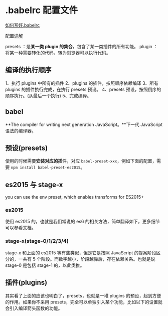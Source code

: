 # .babelrc 配置文件

[如何写好.babelrc](https://mp.weixin.qq.com/s?__biz=MzAxODE2MjM1MA==&mid=2651553196&idx=2&sn=d9aa131a0f5eb2fc817283c8fd72da1e&chksm=8025aa6db752237bc37551754448691279efeee097949c28b6eb5f26e8c38d5eff653e9adbea&scene=0#rd)

[配置详解](https://www.cnblogs.com/jiebba/p/9613248.html)

presets ：是**某一类 plugin 的集合**，包含了某一类插件的所有功能。
plugin ： 将某一种需要转化的代码，转为浏览器可以执行代码。

## 编译的执行顺序

1、执行 plugins 中所有的插件
2、plugins 的插件，按照顺序依赖编译
3、所有 plugins 的插件执行完成，在执行 presets 预设。
4、presets 预设，按照倒序的顺序执行。(从最后一个执行)
5、完成编译。

## babel

**The compiler for writing next generation JavaScript。**下一代 JavaScript 语法的编译器。

## 预设(presets)

使用的时候需要**安装对应的插**件，对应 `babel-preset-xxx`，例如下面的配置，需要 `npm install babel-preset-es2015`。

## es2015 与 stage-x

you can use the env preset, which enables transforms for ES2015+

### es2015

使用 es2015 的，也就是我们常说的 es6 的相关方法，简单翻译如下，更多细节可以参看文档。

### stage-x(stage-0/1/2/3/4)

stage-x 和上面的 es2015 等有些类似，但是它是按照 JavaScript 的提案阶段区分的，一共有 5 个阶段。而数字越小，阶段越靠后，存在依赖关系。也就是说 stage-0 是包括 stage-1 的，以此类推。

## 插件(plugins)

其实看了上面的应该也明白了，presets，也就是一堆 plugins 的预设，起到方便的作用。如果你不采用 presets，完全可以单独引入某个功能，比如以下的设置就会引入编译箭头函数的功能。
